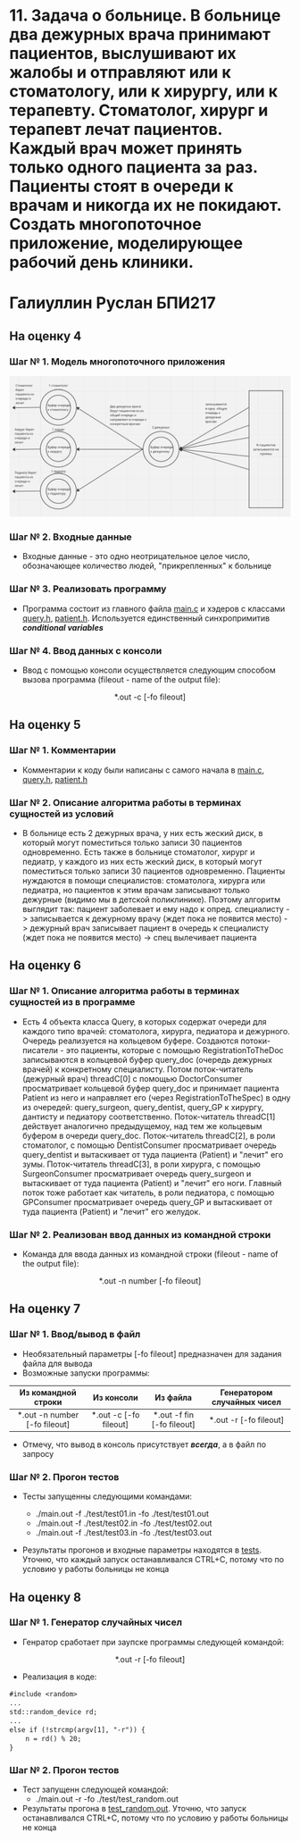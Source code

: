 # 11. Задача о больнице. В больнице два дежурных врача принимают пациентов, выслушивают их жалобы и отправляют или к стоматологу, или к хирургу, или к терапевту. Стоматолог, хирург и терапевт лечат пациентов. Каждый врач может принять только одного пациента за раз. Пациенты стоят в очереди к врачам и никогда их не покидают. Создать многопоточное приложeние, моделирующее рабочий день клиники.
# Галиуллин Руслан БПИ217
## На оценку 4
### Шаг № 1. Модель многопоточного приложения
  ![](https://github.com/RuslanGaliullin/CAaOS/blob/IHW_04/data/multithreading_model_01.png)
### Шаг № 2. Входные данные
- Входные данные - это одно неотрицательное целое число, обозначающее количество людей, \"прикрепленных\" к больнице
### Шаг № 3. Реализовать программу
- Программа состоит из главного файла [main.c](https://github.com/RuslanGaliullin/CAaOS/blob/IHW_04/main.cpp) и хэдеров с классами [query.h](https://github.com/RuslanGaliullin/CAaOS/blob/IHW_04/query.h), [patient.h](https://github.com/RuslanGaliullin/CAaOS/blob/IHW_04/patient.h). Используется единственный синхропримитив _**conditional variables**_
### Шаг № 4. Ввод данных с консоли
- Ввод с помощью консоли осуществляется следующим способом вызова программа (fileout - name of the output file):
<div align="center">*.out -c [-fo fileout]</div>

## На оценку 5
### Шаг № 1. Комментарии
- Комментарии к коду были написаны с самого начала в [main.c](https://github.com/RuslanGaliullin/CAaOS/blob/IHW_04/main.cpp), [query.h](https://github.com/RuslanGaliullin/CAaOS/blob/IHW_04/query.h), [patient.h](https://github.com/RuslanGaliullin/CAaOS/blob/IHW_04/patient.h)
### Шаг № 2. Описание алгоритма работы в терминах сущностей из условий
- В больнице есть 2 дежурных врача, у них есть жеский диск, в который могут поместиться только записи 30 пациентов одновременно. Есть также в больнице стоматолог, хирург и педиатр, у каждого из них есть жеский диск, в который могут поместиться только записи 30 пациентов одновременно. Пациенты нуждаются в помощи специалистов: стоматолога, хирурга или педиатра, но пациентов к этим врачам записывают только дежурные (видимо мы в детской поликлинике). Поэтому алгоритм выглядит так: пациент заболевает и ему надо к опред. специалисту -> записывается к дежурному врачу (ждет пока не появится место) -> дежурный врач записывает пациент в очередь к специалисту (ждет пока не появится место) -> спец вылечивает пациента

## На оценку 6
### Шаг № 1. Описание алгоритма работы в терминах сущностей из в программе
- Есть 4 объекта класса Query, в которых содержат очереди для каждого типо врачей: стоматолога, хирурга, педиатора и дежурного. Очередь реализуется на кольцевом буфере. 
Создаются потоки-писатели - это пациенты, которые с помощью RegistrationToTheDoc записываются в кольцевой буфер query_doc (очередь дежурных врачей) к конкретному специалисту.
Потом поток-читатель (дежурный врач) threadC[0] с помощью DoctorConsumer просматривает кольцевой буфер query_doc и принимает пациента Patient из него и направляет его (через RegistrationToTheSpec) в одну из очередей: query_surgeon, query_dentist, query_GP к хирургу, дантисту и педиатору соответственно. Поток-читатель threadC[1] действует аналогично предыдущемоу, над тем же кольцевым буфером в очереди query_doc. Поток-читатель threadC[2], в роли стоматолог, с помощью DentistConsumer просматривает очередь query_dentist и вытаскивает от туда пациента (Patient) и "лечит" его зумы. Поток-читатель threadC[3], в роли хирурга, с помощью SurgeonConsumer просматривает очередь query_surgeon и вытаскивает от туда пациента (Patient) и "лечит" его ноги. Главный поток тоже работает как читатель, в роли педиатора, с помощью GPConsumer просматривает очередь query_GP и вытаскивает от туда пациента (Patient) и "лечит" его желудок. 
### Шаг № 2. Реализован ввод данных из командной строки
- Команда для ввода данных из командной строки (fileout - name of the output file):
<div align="center">*.out -n number [-fo fileout]</div>

## На оценку 7
### Шаг № 1. Ввод/вывод в файл
- Необязательный параметры [-fo fileout] предназначен для задания файла для вывода
- Возможные запуски программы:

|Из командной строки|Из консоли|Из файла|Генератором случайных чисел|
|:--:|:--:|:--:|:--:|
|*.out -n number [-fo fileout]|*.out -c [-fo fileout]|*.out -f fin [-fo fileout]|*.out -r [-fo fileout]|

- Отмечу, что вывод в консоль присутствует _**всегда**_, а в файл по запросу
### Шаг № 2. Прогон тестов
- Тесты запущенны следующими командами:

  * ./main.out -f ./test/test01.in -fo ./test/test01.out
  * ./main.out -f ./test/test02.in -fo ./test/test02.out
  * ./main.out -f ./test/test03.in -fo ./test/test03.out
- Результаты прогонов и входные параметры находятся в [tests](https://github.com/RuslanGaliullin/CAaOS/tree/IHW_04/test). Уточню, что каждый запуск останавливался CTRL+C, потому что по условию у работы больницы не конца
## На оценку 8
### Шаг № 1. Генератор случайных чисел
- Генратор сработает при заупске программы следующей командой:
<div align="center">*.out -r [-fo fileout]</div>

- Реализация в коде:
```
#include <random>
...
std::random_device rd;
...
else if (!strcmp(argv[1], "-r")) {
    n = rd() % 20;
}
```
### Шаг № 2. Прогон тестов
- Тест запущенн следующей командой:
  * ./main.out -r -fo ./test/test_random.out
- Результаты прогона в [test_random.out](https://github.com/RuslanGaliullin/CAaOS/tree/IHW_04/test/test_random.out). Уточню, что запуск останавливался CTRL+C, потому что по условию у работы больницы не конца
